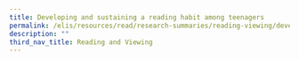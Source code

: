 ```yaml
---
title: Developing and sustaining a reading habit among teenagers
permalink: /elis/resources/read/research-summaries/reading-viewing/developing-sustaining-reading-habit-teenager/
description: ""
third_nav_title: Reading and Viewing
---
```

